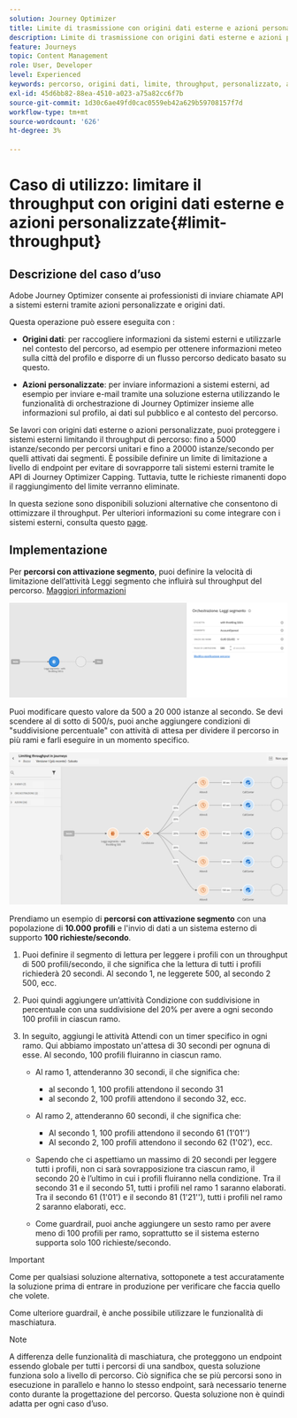 ```yaml
---
solution: Journey Optimizer
title: Limite di trasmissione con origini dati esterne e azioni personalizzate
description: Limite di trasmissione con origini dati esterne e azioni personalizzate
feature: Journeys
topic: Content Management
role: User, Developer
level: Experienced
keywords: percorso, origini dati, limite, throughput, personalizzato, azioni
exl-id: 45d6bb82-88ea-4510-a023-a75a82cc6f7b
source-git-commit: 1d30c6ae49fd0cac0559eb42a629b59708157f7d
workflow-type: tm+mt
source-wordcount: '626'
ht-degree: 3%

---
```


# Caso di utilizzo: limitare il throughput con origini dati esterne e azioni personalizzate{#limit-throughput}

## Descrizione del caso d’uso

Adobe Journey Optimizer consente ai professionisti di inviare chiamate API a sistemi esterni tramite azioni personalizzate e origini dati.

Questa operazione può essere eseguita con :

* **Origini dati**: per raccogliere informazioni da sistemi esterni e utilizzarle nel contesto del percorso, ad esempio per ottenere informazioni meteo sulla città del profilo e disporre di un flusso percorso dedicato basato su questo.

* **Azioni personalizzate**: per inviare informazioni a sistemi esterni, ad esempio per inviare e-mail tramite una soluzione esterna utilizzando le funzionalità di orchestrazione di Journey Optimizer insieme alle informazioni sul profilo, ai dati sul pubblico e al contesto del percorso.

Se lavori con origini dati esterne o azioni personalizzate, puoi proteggere i sistemi esterni limitando il throughput di percorso: fino a 5000 istanze/secondo per percorsi unitari e fino a 20000 istanze/secondo per quelli attivati dai segmenti. È possibile definire un limite di limitazione a livello di endpoint per evitare di sovrapporre tali sistemi esterni tramite le API di Journey Optimizer Capping. Tuttavia, tutte le richieste rimanenti dopo il raggiungimento del limite verranno eliminate.

In questa sezione sono disponibili soluzioni alternative che consentono di ottimizzare il throughput. Per ulteriori informazioni su come integrare con i sistemi esterni, consulta questo [page](../configuration/external-systems.md).

## Implementazione

Per **percorsi con attivazione segmento**, puoi definire la velocità di limitazione dell’attività Leggi segmento che influirà sul throughput del percorso.  [Maggiori informazioni](../building-journeys/read-segment.md)

![](assets/limit-throughput-1.png)

Puoi modificare questo valore da 500 a 20 000 istanze al secondo. Se devi scendere al di sotto di 500/s, puoi anche aggiungere condizioni di &quot;suddivisione percentuale&quot; con attività di attesa per dividere il percorso in più rami e farli eseguire in un momento specifico.

![](assets/limit-throughput-2.png)

Prendiamo un esempio di **percorsi con attivazione segmento** con una popolazione di **10.000 profili** e l&#39;invio di dati a un sistema esterno di supporto **100 richieste/secondo**.

1. Puoi definire il segmento di lettura per leggere i profili con un throughput di 500 profili/secondo, il che significa che la lettura di tutti i profili richiederà 20 secondi. Al secondo 1, ne leggerete 500, al secondo 2 500, ecc.

1. Puoi quindi aggiungere un’attività Condizione con suddivisione in percentuale con una suddivisione del 20% per avere a ogni secondo 100 profili in ciascun ramo.

1. In seguito, aggiungi le attività Attendi con un timer specifico in ogni ramo. Qui abbiamo impostato un&#39;attesa di 30 secondi per ognuna di esse. Al secondo, 100 profili fluiranno in ciascun ramo.

   * Al ramo 1, attenderanno 30 secondi, il che significa che:
      * al secondo 1, 100 profili attendono il secondo 31
      * al secondo 2, 100 profili attendono il secondo 32, ecc.
   * Al ramo 2, attenderanno 60 secondi, il che significa che:
      * Al secondo 1, 100 profili attendono il secondo 61 (1&#39;01&#39;&#39;)
      * Al secondo 2, 100 profili attendono il secondo 62 (1&#39;02&#39;), ecc.
   * Sapendo che ci aspettiamo un massimo di 20 secondi per leggere tutti i profili, non ci sarà sovrapposizione tra ciascun ramo, il secondo 20 è l’ultimo in cui i profili fluiranno nella condizione. Tra il secondo 31 e il secondo 51, tutti i profili nel ramo 1 saranno elaborati. Tra il secondo 61 (1&#39;01&#39;) e il secondo 81 (1&#39;21&#39;&#39;), tutti i profili nel ramo 2 saranno elaborati, ecc.

   * Come guardrail, puoi anche aggiungere un sesto ramo per avere meno di 100 profili per ramo, soprattutto se il sistema esterno supporta solo 100 richieste/secondo.



>[!IMPORTANT]
>
>Come per qualsiasi soluzione alternativa, sottoponete a test accuratamente la soluzione prima di entrare in produzione per verificare che faccia quello che volete.

Come ulteriore guardrail, è anche possibile utilizzare le funzionalità di maschiatura.

>[!NOTE]
>
>A differenza delle funzionalità di maschiatura, che proteggono un endpoint essendo globale per tutti i percorsi di una sandbox, questa soluzione funziona solo a livello di percorso. Ciò significa che se più percorsi sono in esecuzione in parallelo e hanno lo stesso endpoint, sarà necessario tenerne conto durante la progettazione del percorso. Questa soluzione non è quindi adatta per ogni caso d’uso.
